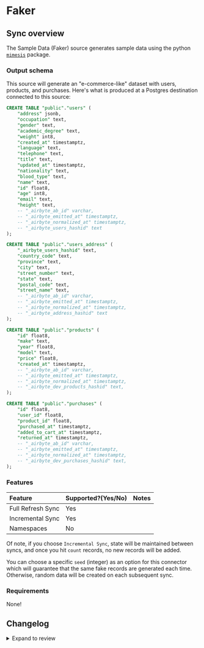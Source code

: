 # Faker

## Sync overview

The Sample Data (Faker) source generates sample data using the python
[`mimesis`](https://mimesis.name/en/master/) package.

### Output schema

This source will generate an "e-commerce-like" dataset with users, products, and purchases. Here's
what is produced at a Postgres destination connected to this source:

```sql
CREATE TABLE "public"."users" (
    "address" jsonb,
    "occupation" text,
    "gender" text,
    "academic_degree" text,
    "weight" int8,
    "created_at" timestamptz,
    "language" text,
    "telephone" text,
    "title" text,
    "updated_at" timestamptz,
    "nationality" text,
    "blood_type" text,
    "name" text,
    "id" float8,
    "age" int8,
    "email" text,
    "height" text,
    -- "_airbyte_ab_id" varchar,
    -- "_airbyte_emitted_at" timestamptz,
    -- "_airbyte_normalized_at" timestamptz,
    -- "_airbyte_users_hashid" text
);

CREATE TABLE "public"."users_address" (
    "_airbyte_users_hashid" text,
    "country_code" text,
    "province" text,
    "city" text,
    "street_number" text,
    "state" text,
    "postal_code" text,
    "street_name" text,
    -- "_airbyte_ab_id" varchar,
    -- "_airbyte_emitted_at" timestamptz,
    -- "_airbyte_normalized_at" timestamptz,
    -- "_airbyte_address_hashid" text
);

CREATE TABLE "public"."products" (
    "id" float8,
    "make" text,
    "year" float8,
    "model" text,
    "price" float8,
    "created_at" timestamptz,
    -- "_airbyte_ab_id" varchar,
    -- "_airbyte_emitted_at" timestamptz,
    -- "_airbyte_normalized_at" timestamptz,
    -- "_airbyte_dev_products_hashid" text,
);

CREATE TABLE "public"."purchases" (
    "id" float8,
    "user_id" float8,
    "product_id" float8,
    "purchased_at" timestamptz,
    "added_to_cart_at" timestamptz,
    "returned_at" timestamptz,
    -- "_airbyte_ab_id" varchar,
    -- "_airbyte_emitted_at" timestamptz,
    -- "_airbyte_normalized_at" timestamptz,
    -- "_airbyte_dev_purchases_hashid" text,
);

```

### Features

| Feature           | Supported?\(Yes/No\) | Notes |
| :---------------- | :------------------- | :---- |
| Full Refresh Sync | Yes                  |       |
| Incremental Sync  | Yes                  |       |
| Namespaces        | No                   |       |

Of note, if you choose `Incremental Sync`, state will be maintained between syncs, and once you hit
`count` records, no new records will be added.

You can choose a specific `seed` (integer) as an option for this connector which will guarantee that
the same fake records are generated each time. Otherwise, random data will be created on each
subsequent sync.

### Requirements

None!

## Changelog

<details>
  <summary>Expand to review</summary>

| Version     | Date       | Pull Request                                                                                                          | Subject                                                                                                         |
|:------------|:-----------| :-------------------------------------------------------------------------------------------------------------------- |:----------------------------------------------------------------------------------------------------------------|
| 6.2.25-rc.1 | 2025-04-07 | [57500](https://github.com/airbytehq/airbyte/pull/57500) | Update for testing                                                                                              |
| 6.2.24      | 2025-04-05 | [57263](https://github.com/airbytehq/airbyte/pull/57263) | Update dependencies                                                                                             |
| 6.2.23      | 2025-03-29 | [56502](https://github.com/airbytehq/airbyte/pull/56502) | Update dependencies                                                                                             |
| 6.2.22      | 2025-03-22 | [46821](https://github.com/airbytehq/airbyte/pull/46821) | Update dependencies                                                                                             |
| 6.2.21      | 2025-03-11 | [55705](https://github.com/airbytehq/airbyte/pull/55705) | Promoting release candidate 6.2.21-rc.1 to a main version.                                                      |
| 6.2.21-rc.1 | 2024-11-13 | [48013](https://github.com/airbytehq/airbyte/pull/48013) | Update for testing.                                                                                             |
| 6.2.20      | 2024-10-30 | [48013](https://github.com/airbytehq/airbyte/pull/48013) | Promoting release candidate 6.2.20-rc.1 to a main version.                                                      |
| 6.2.20-rc.1 | 2024-10-21 | [47221](https://github.com/airbytehq/airbyte/pull/46678)                                                              | Testing release candidate with RC suffix versioning.                                                            |
| 6.2.19-rc.1 | 2024-10-21 | [47221](https://github.com/airbytehq/airbyte/pull/47221)                                                              | Testing release candidate with RC suffix versioning.                                                            |
| 6.2.18-rc.1 | 2024-10-09 | [46678](https://github.com/airbytehq/airbyte/pull/46678)                                                              | Testing release candidate with RC suffix versioning.                                                            |
| 6.2.17      | 2024-10-05 | [46398](https://github.com/airbytehq/airbyte/pull/46398)                                                              | Update dependencies                                                                                             |
| 6.2.16      | 2024-09-28 | [46207](https://github.com/airbytehq/airbyte/pull/46207)                                                              | Update dependencies                                                                                             |
| 6.2.15      | 2024-09-21 | [45740](https://github.com/airbytehq/airbyte/pull/45740)                                                              | Update dependencies                                                                                             |
| 6.2.14      | 2024-09-14 | [45567](https://github.com/airbytehq/airbyte/pull/45567)                                                              | Update dependencies                                                                                             |
| 6.2.13      | 2024-09-07 | [45327](https://github.com/airbytehq/airbyte/pull/45327)                                                              | Update dependencies                                                                                             |
| 6.2.12      | 2024-09-04 | [45126](https://github.com/airbytehq/airbyte/pull/45126)                                                              | Test a release candidate release                                                                                |
| 6.2.11      | 2024-08-31 | [45025](https://github.com/airbytehq/airbyte/pull/45025)                                                              | Update dependencies                                                                                             |
| 6.2.10      | 2024-08-24 | [44659](https://github.com/airbytehq/airbyte/pull/44659)                                                              | Update dependencies                                                                                             |
| 6.2.9       | 2024-08-17 | [44221](https://github.com/airbytehq/airbyte/pull/44221)                                                              | Update dependencies                                                                                             |
| 6.2.8       | 2024-08-12 | [43753](https://github.com/airbytehq/airbyte/pull/43753)                                                              | Update dependencies                                                                                             |
| 6.2.7       | 2024-08-10 | [43570](https://github.com/airbytehq/airbyte/pull/43570)                                                              | Update dependencies                                                                                             |
| 6.2.6       | 2024-08-03 | [43102](https://github.com/airbytehq/airbyte/pull/43102)                                                              | Update dependencies                                                                                             |
| 6.2.5       | 2024-07-27 | [42682](https://github.com/airbytehq/airbyte/pull/42682)                                                              | Update dependencies                                                                                             |
| 6.2.4       | 2024-07-20 | [42367](https://github.com/airbytehq/airbyte/pull/42367)                                                              | Update dependencies                                                                                             |
| 6.2.3       | 2024-07-13 | [41848](https://github.com/airbytehq/airbyte/pull/41848)                                                              | Update dependencies                                                                                             |
| 6.2.2       | 2024-07-10 | [41467](https://github.com/airbytehq/airbyte/pull/41467)                                                              | Update dependencies                                                                                             |
| 6.2.1       | 2024-07-09 | [41180](https://github.com/airbytehq/airbyte/pull/41180)                                                              | Update dependencies                                                                                             |
| 6.2.0       | 2024-07-07 | [39935](https://github.com/airbytehq/airbyte/pull/39935)                                                              | Update CDK to 2.0.                                                                                              |
| 6.1.6       | 2024-07-06 | [40956](https://github.com/airbytehq/airbyte/pull/40956)                                                              | Update dependencies                                                                                             |
| 6.1.5       | 2024-06-25 | [40426](https://github.com/airbytehq/airbyte/pull/40426)                                                              | Update dependencies                                                                                             |
| 6.1.4       | 2024-06-21 | [39935](https://github.com/airbytehq/airbyte/pull/39935)                                                              | Update dependencies                                                                                             |
| 6.1.3       | 2024-06-04 | [39029](https://github.com/airbytehq/airbyte/pull/39029)                                                              | [autopull] Upgrade base image to v1.2.1                                                                         |
| 6.1.2       | 2024-06-03 | [38831](https://github.com/airbytehq/airbyte/pull/38831)                                                              | Bump CDK to allow and prefer versions `1.x`                                                                     |
| 6.1.1       | 2024-05-20 | [38256](https://github.com/airbytehq/airbyte/pull/38256)                                                              | Replace AirbyteLogger with logging.Logger                                                                       |
| 6.1.0       | 2024-04-08 | [36898](https://github.com/airbytehq/airbyte/pull/36898)                                                              | Update car prices and years                                                                                     |
| 6.0.3       | 2024-03-15 | [36167](https://github.com/airbytehq/airbyte/pull/36167)                                                              | Make 'count' an optional config parameter.                                                                      |
| 6.0.2       | 2024-02-12 | [35174](https://github.com/airbytehq/airbyte/pull/35174)                                                              | Manage dependencies with Poetry.                                                                                |
| 6.0.1       | 2024-02-12 | [35172](https://github.com/airbytehq/airbyte/pull/35172)                                                              | Base image migration: remove Dockerfile and use the python-connector-base image                                 |
| 6.0.0       | 2024-01-30 | [34644](https://github.com/airbytehq/airbyte/pull/34644)                                                              | Declare 'id' columns as primary keys.                                                                           |
| 5.0.2       | 2024-01-17 | [34344](https://github.com/airbytehq/airbyte/pull/34344)                                                              | Ensure unique state messages                                                                                    |
| 5.0.1       | 2023-01-08 | [34033](https://github.com/airbytehq/airbyte/pull/34033)                                                              | Add standard entrypoints for usage with AirbyteLib                                                              |
| 5.0.0       | 2023-08-08 | [29213](https://github.com/airbytehq/airbyte/pull/29213)                                                              | Change all `*id` fields and `products.year` to be integer                                                       |
| 4.0.0       | 2023-07-19 | [28485](https://github.com/airbytehq/airbyte/pull/28485)                                                              | Bump to test publication                                                                                        |
| 3.0.2       | 2023-07-07 | [27807](https://github.com/airbytehq/airbyte/pull/28060)                                                              | Bump to test publication                                                                                        |
| 3.0.1       | 2023-06-28 | [27807](https://github.com/airbytehq/airbyte/pull/27807)                                                              | Fix bug with purchase stream updated_at                                                                         |
| 3.0.0       | 2023-06-23 | [27684](https://github.com/airbytehq/airbyte/pull/27684)                                                              | Stream cursor is now `updated_at` & remove `records_per_sync` option                                            |
| 2.1.0       | 2023-05-08 | [25903](https://github.com/airbytehq/airbyte/pull/25903)                                                              | Add user.address (object)                                                                                       |
| 2.0.3       | 2023-02-20 | [23259](https://github.com/airbytehq/airbyte/pull/23259)                                                              | bump to test publication                                                                                        |
| 2.0.2       | 2023-02-20 | [23259](https://github.com/airbytehq/airbyte/pull/23259)                                                              | bump to test publication                                                                                        |
| 2.0.1       | 2023-01-30 | [22117](https://github.com/airbytehq/airbyte/pull/22117)                                                              | `source-faker` goes beta                                                                                        |
| 2.0.0       | 2022-12-14 | [20492](https://github.com/airbytehq/airbyte/pull/20492) and [20741](https://github.com/airbytehq/airbyte/pull/20741) | Decouple stream states for better parallelism                                                                   |
| 1.0.0       | 2022-11-28 | [19490](https://github.com/airbytehq/airbyte/pull/19490)                                                              | Faker uses the CDK; rename streams to be lower-case (breaking), add determinism to random purchases, and rename |
| 0.2.1       | 2022-10-14 | [19197](https://github.com/airbytehq/airbyte/pull/19197)                                                              | Emit `AirbyteEstimateTraceMessage`                                                                              |
| 0.2.0       | 2022-10-14 | [18021](https://github.com/airbytehq/airbyte/pull/18021)                                                              | Move to mimesis for speed!                                                                                      |
| 0.1.8       | 2022-10-12 | [17889](https://github.com/airbytehq/airbyte/pull/17889)                                                              | Bump to test publish command (2)                                                                                |
| 0.1.7       | 2022-10-11 | [17848](https://github.com/airbytehq/airbyte/pull/17848)                                                              | Bump to test publish command                                                                                    |
| 0.1.6       | 2022-09-07 | [16418](https://github.com/airbytehq/airbyte/pull/16418)                                                              | Log start of each stream                                                                                        |
| 0.1.5       | 2022-06-10 | [13695](https://github.com/airbytehq/airbyte/pull/13695)                                                              | Emit timestamps in the proper ISO format                                                                        |
| 0.1.4       | 2022-05-27 | [13298](https://github.com/airbytehq/airbyte/pull/13298)                                                              | Test publication flow                                                                                           |
| 0.1.3       | 2022-05-27 | [13248](https://github.com/airbytehq/airbyte/pull/13248)                                                              | Add options for records_per_sync and page_size                                                                  |
| 0.1.2       | 2022-05-26 | [13248](https://github.com/airbytehq/airbyte/pull/13293)                                                              | Test publication flow                                                                                           |
| 0.1.1       | 2022-05-26 | [13235](https://github.com/airbytehq/airbyte/pull/13235)                                                              | Publish for AMD and ARM (M1 Macs) & remove User.birthdate                                                       |
| 0.1.0       | 2022-04-12 | [11738](https://github.com/airbytehq/airbyte/pull/11738)                                                              | The Faker Source is created                                                                                     |

</details>
